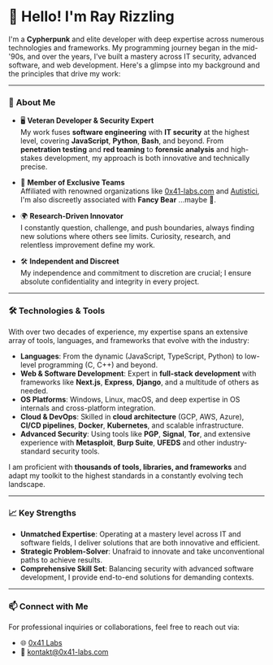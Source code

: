 # 👋 Hello! I'm **Ray Rizzling**

I'm a **Cypherpunk** and elite developer with deep expertise across numerous technologies and frameworks. My programming journey began in the mid-'90s, and over the years, I've built a mastery across IT security, advanced software, and web development. Here's a glimpse into my background and the principles that drive my work:

---

### 🚀 **About Me**
- 🖥️ **Veteran Developer & Security Expert**  
  My work fuses **software engineering** with **IT security** at the highest level, covering **JavaScript**, **Python**, **Bash**, and beyond. From **penetration testing** and **red teaming** to **forensic analysis** and high-stakes development, my approach is both innovative and technically precise.

- 💼 **Member of Exclusive Teams**  
  Affiliated with renowned organizations like [0x41-labs.com](https://0x41-labs.com) and [Autistici](https://www.autistici.org), I'm also discreetly associated with **Fancy Bear** ...maybe 🤫.

- 🌍 **Research-Driven Innovator**  
  I constantly question, challenge, and push boundaries, always finding new solutions where others see limits. Curiosity, research, and relentless improvement define my work.

- 🛠️ **Independent and Discreet**  
  My independence and commitment to discretion are crucial; I ensure absolute confidentiality and integrity in every project.

---

### 🛠️ **Technologies & Tools**
With over two decades of experience, my expertise spans an extensive array of tools, languages, and frameworks that evolve with the industry:

- **Languages**: From the dynamic (JavaScript, TypeScript, Python) to low-level programming (C, C++) and beyond.
- **Web & Software Development**: Expert in **full-stack development** with frameworks like **Next.js**, **Express**, **Django**, and a multitude of others as needed.
- **OS Platforms**: Windows, Linux, macOS, and deep expertise in OS internals and cross-platform integration.
- **Cloud & DevOps**: Skilled in **cloud architecture** (GCP, AWS, Azure), **CI/CD pipelines**, **Docker**, **Kubernetes**, and scalable infrastructure.
- **Advanced Security**: Using tools like **PGP**, **Signal**, **Tor**, and extensive experience with **Metasploit**, **Burp Suite**, **UFEDS** and other industry-standard security tools.

I am proficient with **thousands of tools, libraries, and frameworks** and adapt my toolkit to the highest standards in a constantly evolving tech landscape.

---

### 📈 **Key Strengths**
- **Unmatched Expertise**: Operating at a mastery level across IT and software fields, I deliver solutions that are both innovative and efficient.
- **Strategic Problem-Solver**: Unafraid to innovate and take unconventional paths to achieve results.
- **Comprehensive Skill Set**: Balancing security with advanced software development, I provide end-to-end solutions for demanding contexts.

---

### 📫 **Connect with Me**
For professional inquiries or collaborations, feel free to reach out via:
- 🌐 [0x41 Labs](https://www.0x41-labs.com)
- 📧 [kontakt@0x41-labs.com](mailto:kontakt@0x41-labs.com)

